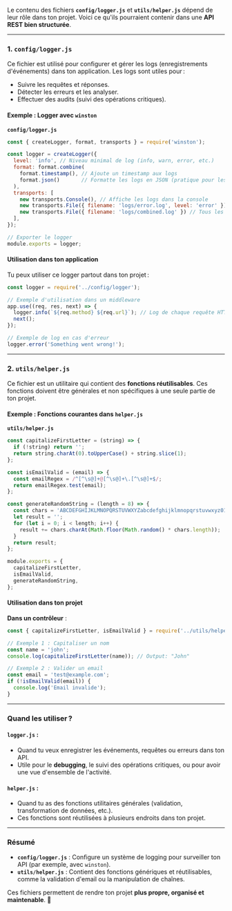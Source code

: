 Le contenu des fichiers **`config/logger.js`** et **`utils/helper.js`** dépend de leur rôle dans ton projet. Voici ce qu'ils pourraient contenir dans une **API REST bien structurée**.

---

### **1. `config/logger.js`**

Ce fichier est utilisé pour configurer et gérer les logs (enregistrements d'événements) dans ton application. Les logs sont utiles pour :
- Suivre les requêtes et réponses.
- Détecter les erreurs et les analyser.
- Effectuer des audits (suivi des opérations critiques).

#### Exemple : Logger avec `winston`

**`config/logger.js`**
```javascript
const { createLogger, format, transports } = require('winston');

const logger = createLogger({
  level: 'info', // Niveau minimal de log (info, warn, error, etc.)
  format: format.combine(
    format.timestamp(), // Ajoute un timestamp aux logs
    format.json()       // Formatte les logs en JSON (pratique pour les API)
  ),
  transports: [
    new transports.Console(), // Affiche les logs dans la console
    new transports.File({ filename: 'logs/error.log', level: 'error' }), // Logs d'erreurs
    new transports.File({ filename: 'logs/combined.log' }) // Tous les logs
  ],
});

// Exporter le logger
module.exports = logger;
```

#### Utilisation dans ton application
Tu peux utiliser ce logger partout dans ton projet :
```javascript
const logger = require('../config/logger');

// Exemple d'utilisation dans un middleware
app.use((req, res, next) => {
  logger.info(`${req.method} ${req.url}`); // Log de chaque requête HTTP
  next();
});

// Exemple de log en cas d'erreur
logger.error('Something went wrong!');
```

---

### **2. `utils/helper.js`**

Ce fichier est un utilitaire qui contient des **fonctions réutilisables**. Ces fonctions doivent être générales et non spécifiques à une seule partie de ton projet.

#### Exemple : Fonctions courantes dans `helper.js`

**`utils/helper.js`**
```javascript
const capitalizeFirstLetter = (string) => {
  if (!string) return '';
  return string.charAt(0).toUpperCase() + string.slice(1);
};

const isEmailValid = (email) => {
  const emailRegex = /^[^\s@]+@[^\s@]+\.[^\s@]+$/;
  return emailRegex.test(email);
};

const generateRandomString = (length = 8) => {
  const chars = 'ABCDEFGHIJKLMNOPQRSTUVWXYZabcdefghijklmnopqrstuvwxyz0123456789';
  let result = '';
  for (let i = 0; i < length; i++) {
    result += chars.charAt(Math.floor(Math.random() * chars.length));
  }
  return result;
};

module.exports = {
  capitalizeFirstLetter,
  isEmailValid,
  generateRandomString,
};
```

#### Utilisation dans ton projet

**Dans un contrôleur** :
```javascript
const { capitalizeFirstLetter, isEmailValid } = require('../utils/helper');

// Exemple 1 : Capitaliser un nom
const name = 'john';
console.log(capitalizeFirstLetter(name)); // Output: "John"

// Exemple 2 : Valider un email
const email = 'test@example.com';
if (!isEmailValid(email)) {
  console.log('Email invalide');
}
```

---

### **Quand les utiliser ?**

#### **`logger.js`** :
- Quand tu veux enregistrer les événements, requêtes ou erreurs dans ton API.
- Utile pour le **debugging**, le suivi des opérations critiques, ou pour avoir une vue d'ensemble de l'activité.

#### **`helper.js`** :
- Quand tu as des fonctions utilitaires générales (validation, transformation de données, etc.).
- Ces fonctions sont réutilisées à plusieurs endroits dans ton projet.

---

### **Résumé**

- **`config/logger.js`** : Configure un système de logging pour surveiller ton API (par exemple, avec `winston`).
- **`utils/helper.js`** : Contient des fonctions génériques et réutilisables, comme la validation d'email ou la manipulation de chaînes.

Ces fichiers permettent de rendre ton projet **plus propre, organisé et maintenable**. 🚀